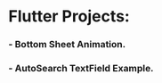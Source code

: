 # Flutter Projects:            
 
### - Bottom Sheet Animation.
### - AutoSearch TextField Example.
